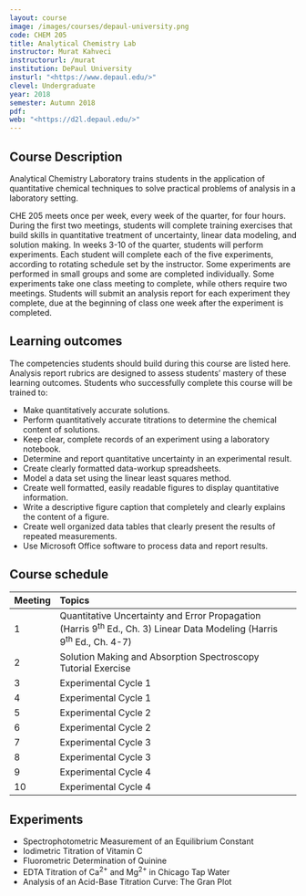 ```yaml
---
layout: course
image: /images/courses/depaul-university.png
code: CHEM 205
title: Analytical Chemistry Lab
instructor: Murat Kahveci
instructorurl: /murat
institution: DePaul University
insturl: "<https://www.depaul.edu/>"
clevel: Undergraduate
year: 2018
semester: Autumn 2018
pdf:
web: "<https://d2l.depaul.edu/>"
---
```


## Course Description

Analytical Chemistry Laboratory trains students in the application of quantitative chemical techniques to solve practical problems of analysis in a laboratory setting.

CHE 205 meets once per week, every week of the quarter, for four hours. During the first two meetings, students will complete training exercises that build skills in quantitative treatment of uncertainty, linear data modeling, and solution making. In weeks 3-10 of the quarter, students will perform experiments. Each student will complete each of the five experiments, according to rotating schedule set by the instructor. Some experiments are performed in small groups and some are completed individually. Some experiments take one class meeting to complete, while others require two meetings. Students will submit an analysis report for each experiment they complete, due at the beginning of class one week after the experiment is completed.

## Learning outcomes

The competencies students should build during this course are listed here. Analysis report rubrics are designed to assess students’ mastery of these learning outcomes. Students who successfully complete this course will be trained to:

* Make quantitatively accurate solutions.
* Perform quantitatively accurate titrations to determine the chemical content of solutions.
* Keep clear, complete records of an experiment using a laboratory notebook.
* Determine and report quantitative uncertainty in an experimental result.
* Create clearly formatted data-workup spreadsheets.
* Model a data set using the linear least squares method.
* Create well formatted, easily readable figures to display quantitative information.
* Write a descriptive figure caption that completely and clearly explains the content of a
  figure.
* Create well organized data tables that clearly present the results of repeated
  measurements.
* Use Microsoft Office software to process data and report results.

## Course schedule

| Meeting | Topics                                                                                                                                       |
| :------ | :------------------------------------------------------------------------------------------------------------------------------------------- |
| 1       | Quantitative Uncertainty and Error Propagation (Harris 9<sup>th</sup> Ed., Ch. 3) Linear Data Modeling (Harris 9<sup>th</sup>  Ed., Ch. 4-7) |
| 2       | Solution Making and Absorption Spectroscopy Tutorial Exercise                                                                                |
| 3       | Experimental Cycle 1                                                                                                                         |
| 4       | Experimental Cycle 1                                                                                                                         |
| 5       | Experimental Cycle 2                                                                                                                         |
| 6       | Experimental Cycle 2                                                                                                                         |
| 7       | Experimental Cycle 3                                                                                                                         |
| 8       | Experimental Cycle 3                                                                                                                         |
| 9       | Experimental Cycle 4                                                                                                                         |
| 10      | Experimental Cycle 4                                                                                                                         |

## Experiments

* Spectrophotometric Measurement of an Equilibrium Constant
* Iodimetric Titration of Vitamin C
* Fluorometric Determination of Quinine
* EDTA Titration of Ca<sup>2+</sup> and Mg<sup>2+</sup> in Chicago Tap Water
* Analysis of an Acid-Base Titration Curve: The Gran Plot
